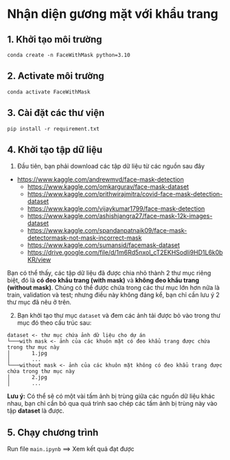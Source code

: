 # Nhận diện gương mặt với khẩu trang

## 1. Khởi tạo môi trường
```
conda create -n FaceWithMask python=3.10
```
## 2. Activate môi trường
```
conda activate FaceWithMask
```
## 3. Cài đặt các thư viện
```
pip install -r requirement.txt
```
## 4. Khởi tạo tập dữ liệu
1. Đầu tiên, bạn phải download các tập dữ liệu từ các nguồn sau đây

  - https://www.kaggle.com/andrewmvd/face-mask-detection
	- https://www.kaggle.com/omkargurav/face-mask-dataset
	- https://www.kaggle.com/prithwirajmitra/covid-face-mask-detection-dataset
	- https://www.kaggle.com/vijaykumar1799/face-mask-detection
	- https://www.kaggle.com/ashishjangra27/face-mask-12k-images-dataset
	- https://www.kaggle.com/spandanpatnaik09/face-mask-detectormask-not-mask-incorrect-mask
	- https://www.kaggle.com/sumansid/facemask-dataset
	- https://drive.google.com/file/d/1m6Rd5nxol_cT2EKHSodli9HD1L6k0bKR/view
    
Bạn có thể thấy, các tập dữ liệu đã được chia nhỏ thành 2 thư mục riêng biệt, đó là **có đeo khẩu trang (with mask)** và **không đeo khẩu trang (without mask)**. Chúng có thể được chứa trong các thư mục lớn hơn nữa là train, validation và test; nhưng điều này không đáng kể, bạn chỉ cần lưu ý 2 thư mục đã nêu ở trên.

2. Bạn khởi tạo thư mục `dataset` và đem các ảnh tải được bỏ vào trong thư mục đó theo cấu trúc sau:

```
dataset <- thư mục chứa ảnh dữ liệu cho dự án
└───with mask <- ảnh của các khuôn mặt có đeo khẩu trang được chứa trong thư mục này
│       1.jpg
│       ...
└───without mask <- ảnh của các khuôn mặt không có đeo khẩu trang được chứa trong thư mục này
│       2.jpg
│       ...         
```

**Lưu ý:** Có thể sẽ có một vài tấm ảnh bị trùng giữa các nguồn dữ liệu khác nhau, bạn chỉ cần bỏ qua quá trình sao chép các tấm ảnh bị trùng này vào tập **dataset** là được.

## 5. Chạy chương trình
Run file `main.ipynb` ==> Xem kết quả đạt được
